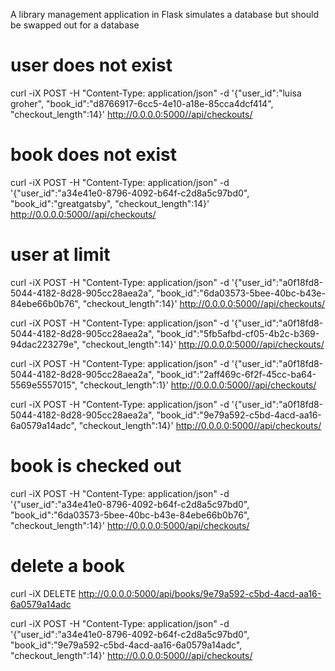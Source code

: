 A library management application in Flask
simulates a database but should be swapped out for a database



# user does not exist
curl -iX POST -H "Content-Type: application/json" -d '{"user_id":"luisa groher", "book_id":"d8766917-6cc5-4e10-a18e-85cca4dcf414", "checkout_length":14}' http://0.0.0.0:5000//api/checkouts/

# book does not exist

curl -iX POST -H "Content-Type: application/json" -d '{"user_id":"a34e41e0-8796-4092-b64f-c2d8a5c97bd0", "book_id":"greatgatsby", "checkout_length":14}' http://0.0.0.0:5000//api/checkouts/

# user at limit

curl -iX POST -H "Content-Type: application/json" -d '{"user_id":"a0f18fd8-5044-4182-8d28-905cc28aea2a", "book_id":"6da03573-5bee-40bc-b43e-84ebe66b0b76", "checkout_length":14}' http://0.0.0.0:5000//api/checkouts/

curl -iX POST -H "Content-Type: application/json" -d '{"user_id":"a0f18fd8-5044-4182-8d28-905cc28aea2a", "book_id":"5fb5afbd-cf05-4b2c-b369-94dac223279e", "checkout_length":14}' http://0.0.0.0:5000//api/checkouts/

curl -iX POST -H "Content-Type: application/json" -d '{"user_id":"a0f18fd8-5044-4182-8d28-905cc28aea2a", "book_id":"2aff469c-6f2f-45cc-ba64-5569e5557015", "checkout_length":1}' http://0.0.0.0:5000//api/checkouts/

curl -iX POST -H "Content-Type: application/json" -d '{"user_id":"a0f18fd8-5044-4182-8d28-905cc28aea2a", "book_id":"9e79a592-c5bd-4acd-aa16-6a0579a14adc", "checkout_length":14}' http://0.0.0.0:5000//api/checkouts/

# book is checked out

curl -iX POST -H "Content-Type: application/json" -d '{"user_id":"a34e41e0-8796-4092-b64f-c2d8a5c97bd0", "book_id":"6da03573-5bee-40bc-b43e-84ebe66b0b76", "checkout_length":14}' http://0.0.0.0:5000/api/checkouts/



# delete a book

curl -iX DELETE http://0.0.0.0:5000/api/books/9e79a592-c5bd-4acd-aa16-6a0579a14adc

curl -iX POST -H "Content-Type: application/json" -d '{"user_id":"a34e41e0-8796-4092-b64f-c2d8a5c97bd0", "book_id":"9e79a592-c5bd-4acd-aa16-6a0579a14adc", "checkout_length":14}' http://0.0.0.0:5000//api/checkouts/